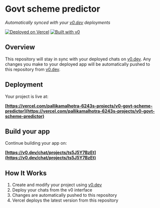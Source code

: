# Govt scheme predictor

*Automatically synced with your [v0.dev](https://v0.dev) deployments*

[![Deployed on Vercel](https://img.shields.io/badge/Deployed%20on-Vercel-black?style=for-the-badge&logo=vercel)](https://vercel.com/pallikamalhotra-6243s-projects/v0-govt-scheme-predictor)
[![Built with v0](https://img.shields.io/badge/Built%20with-v0.dev-black?style=for-the-badge)](https://v0.dev/chat/projects/ts5J5Y7BzEt)

## Overview

This repository will stay in sync with your deployed chats on [v0.dev](https://v0.dev).
Any changes you make to your deployed app will be automatically pushed to this repository from [v0.dev](https://v0.dev).

## Deployment

Your project is live at:

**[https://vercel.com/pallikamalhotra-6243s-projects/v0-govt-scheme-predictor](https://vercel.com/pallikamalhotra-6243s-projects/v0-govt-scheme-predictor)**

## Build your app

Continue building your app on:

**[https://v0.dev/chat/projects/ts5J5Y7BzEt](https://v0.dev/chat/projects/ts5J5Y7BzEt)**

## How It Works

1. Create and modify your project using [v0.dev](https://v0.dev)
2. Deploy your chats from the v0 interface
3. Changes are automatically pushed to this repository
4. Vercel deploys the latest version from this repository
